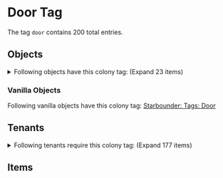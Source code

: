 # Door Tag

The tag `door` contains 200 total entries.

## Objects

<details markdown="1"><summary>Following objects have this colony tag: (Expand 23 items)</summary>

- <img src="https://raw.githubusercontent.com/Ceterai/Enternia/main/objects/alta/basic/door/icon.png" alt="Alta Door icon" loading="lazy" width="auto" height="16px"/> [Alta Door](https://ceterai.github.io/MyEnternia/Wiki/AltaDoor)
- <img src="https://raw.githubusercontent.com/Ceterai/Enternia/main/objects/alta/city/gateway/icon.png" alt="Alta Gateway icon" loading="lazy" width="auto" height="16px"/> [Alta Gateway](https://ceterai.github.io/MyEnternia/Wiki/AltaGateway)
- <img src="https://raw.githubusercontent.com/Ceterai/Enternia/main/objects/alta/city/hatch/icon.png" alt="Alta Hatch icon" loading="lazy" width="auto" height="16px"/> [Alta Hatch](https://ceterai.github.io/MyEnternia/Wiki/AltaHatch)
- <img src="https://raw.githubusercontent.com/Ceterai/Enternia/main/objects/alta/lab/barrier/icon.png" alt="Alta Lab Barrier icon" loading="lazy" width="auto" height="16px"/> [Alta Lab Barrier](https://ceterai.github.io/MyEnternia/Wiki/AltaLabBarrier)
- <img src="https://raw.githubusercontent.com/Ceterai/Enternia/main/objects/alta/lab/door/icon.png" alt="Alta Lab Door icon" loading="lazy" width="auto" height="16px"/> [Alta Lab Door](https://ceterai.github.io/MyEnternia/Wiki/AltaLabDoor)
- <img src="https://raw.githubusercontent.com/Ceterai/Enternia/main/objects/alta/lab/gateway/icon.png" alt="Alta Lab Gateway icon" loading="lazy" width="auto" height="16px"/> [Alta Lab Gateway](https://ceterai.github.io/MyEnternia/Wiki/AltaLabGateway)
- <img src="https://raw.githubusercontent.com/Ceterai/Enternia/main/objects/alta/lab/hatch/icon.png" alt="Alta Lab Hatch icon" loading="lazy" width="auto" height="16px"/> [Alta Lab Hatch](https://ceterai.github.io/MyEnternia/Wiki/AltaLabHatch)
- <img src="https://raw.githubusercontent.com/Ceterai/Enternia/main/objects/alta/lab/trapdoor/icon.png" alt="Alta Lab Trapdoor icon" loading="lazy" width="auto" height="16px"/> [Alta Lab Trapdoor](https://ceterai.github.io/MyEnternia/Wiki/AltaLabTrapdoor)
- <img src="https://raw.githubusercontent.com/Ceterai/Enternia/main/objects/alta/security/barrier/icon.png" alt="Alta Security Barrier icon" loading="lazy" width="auto" height="16px"/> [Alta Security Barrier](https://ceterai.github.io/MyEnternia/Wiki/AltaSecurityBarrier)
- <img src="https://raw.githubusercontent.com/Ceterai/Enternia/main/objects/alta/ship/gateway/icon.png" alt="Alta Ship Gateway icon" loading="lazy" width="auto" height="16px"/> [Alta Ship Gateway](https://ceterai.github.io/MyEnternia/Wiki/AltaShipGateway)
- <img src="https://raw.githubusercontent.com/Ceterai/Enternia/main/objects/alta/ship/hatch/icon.png" alt="Alta Ship Hatch icon" loading="lazy" width="auto" height="16px"/> [Alta Ship Hatch](https://ceterai.github.io/MyEnternia/Wiki/AltaShipHatch)
- <img src="https://raw.githubusercontent.com/Ceterai/Enternia/main/objects/biome/alterash_prime/bishyn/decorative/door/icon.png" alt="Bishyn Door icon" loading="lazy" width="auto" height="16px"/> [Bishyn Door](https://ceterai.github.io/MyEnternia/Wiki/BishynDoor)
- <img src="https://raw.githubusercontent.com/Ceterai/Enternia/main/objects/biome/alterash_prime/bishyn/decorative/hatch/icon.png" alt="Bishyn Hatch icon" loading="lazy" width="auto" height="16px"/> [Bishyn Hatch](https://ceterai.github.io/MyEnternia/Wiki/BishynHatch)
- <img src="https://raw.githubusercontent.com/Ceterai/Enternia/main/objects/biome/alterash_prime/calin/decorative/gateway/icon.png" alt="Calin Gateway icon" loading="lazy" width="auto" height="16px"/> [Calin Gateway](https://ceterai.github.io/MyEnternia/Wiki/CalinGateway)
- <img src="https://raw.githubusercontent.com/Ceterai/Enternia/main/objects/biome/alterash_prime/calin/decorative/hatch/icon.png" alt="Calin Hatch icon" loading="lazy" width="auto" height="16px"/> [Calin Hatch](https://ceterai.github.io/MyEnternia/Wiki/CalinHatch)
- <img src="https://raw.githubusercontent.com/Ceterai/Enternia/main/objects/alta/eds/decorative/gateway/icon.png" alt="EDS Gateway icon" loading="lazy" width="auto" height="16px"/> [EDS Gateway](https://ceterai.github.io/MyEnternia/Wiki/EDSGateway)
- <img src="https://raw.githubusercontent.com/Ceterai/Enternia/main/objects/alta/eds/decorative/hatch/icon.png" alt="EDS Hatch icon" loading="lazy" width="auto" height="16px"/> [EDS Hatch](https://ceterai.github.io/MyEnternia/Wiki/EDSHatch)
- <img src="https://raw.githubusercontent.com/Ceterai/Enternia/main/objects/biome/alterash_prime/gheatsyn/decorative/door/icon.png" alt="Gheatsyn Door icon" loading="lazy" width="auto" height="16px"/> [Gheatsyn Door](https://ceterai.github.io/MyEnternia/Wiki/GheatsynDoor)
- <img src="https://raw.githubusercontent.com/Ceterai/Enternia/main/objects/biome/alterash_prime/gheatsyn/decorative/gateway/icon.png" alt="Gheatsyn Gateway icon" loading="lazy" width="auto" height="16px"/> [Gheatsyn Gateway](https://ceterai.github.io/MyEnternia/Wiki/GheatsynGateway)
- <img src="https://raw.githubusercontent.com/Ceterai/Enternia/main/objects/biome/alterash_prime/gheatsyn/decorative/hatch/icon.png" alt="Gheatsyn Hatch icon" loading="lazy" width="auto" height="16px"/> [Gheatsyn Hatch](https://ceterai.github.io/MyEnternia/Wiki/GheatsynHatch)
- <img src="https://raw.githubusercontent.com/Ceterai/Enternia/main/objects/biome/alterash_prime/hevika/decorative/hatch/icon.png" alt="Hevika Hatch icon" loading="lazy" width="auto" height="16px"/> [Hevika Hatch](https://ceterai.github.io/MyEnternia/Wiki/HevikaHatch)
- <img src="https://raw.githubusercontent.com/Ceterai/Enternia/main/objects/biome/alterash/warped/decorative/door/icon.png" alt="Warped Door icon" loading="lazy" width="auto" height="16px"/> [Warped Door](https://ceterai.github.io/MyEnternia/Wiki/WarpedDoor)
- <img src="https://raw.githubusercontent.com/Ceterai/Enternia/main/objects/biome/alterash/yaara/decorative/door/icon.png" alt="Yaara Door icon" loading="lazy" width="auto" height="16px"/> [Yaara Door](https://ceterai.github.io/MyEnternia/Wiki/YaaraDoor)

</details>

### Vanilla Objects

Following vanilla objects have this colony tag: [Starbounder: Tags: Door](https://starbounder.org/Tag:Door)

## Tenants

<details markdown="1"><summary>Following tenants require this colony tag: (Expand 177 items)</summary>

- [A.R.C.O. Android](https://ceterai.github.io/MyEnternia/Wiki/A.R.C.O.Android)
- [A.R.C.O. Archiver](https://ceterai.github.io/MyEnternia/Wiki/A.R.C.O.Archiver)
- [A.R.C.O. Field Researcher](https://ceterai.github.io/MyEnternia/Wiki/A.R.C.O.FieldResearcher)
- [A.R.C.O. Researcher](https://ceterai.github.io/MyEnternia/Wiki/A.R.C.O.Researcher)
- [A.R.C.O. Security Guard](https://ceterai.github.io/MyEnternia/Wiki/A.R.C.O.SecurityGuard)
- [Alta Administrator](https://ceterai.github.io/MyEnternia/Wiki/AltaAdministrator)
- [Alta Aegisalt Protecta](https://ceterai.github.io/MyEnternia/Wiki/AltaAegisaltProtecta)
- [Alta Agent](https://ceterai.github.io/MyEnternia/Wiki/AltaAgent)
- [Alta Albino Shark Cosplayer](https://ceterai.github.io/MyEnternia/Wiki/AltaAlbinoSharkCosplayer)
- [Alta Alien Girl](https://ceterai.github.io/MyEnternia/Wiki/AltaAlienGirl)
- [Alta Android](https://ceterai.github.io/MyEnternia/Wiki/AltaAndroid)
- [Alta Archaeologist](https://ceterai.github.io/MyEnternia/Wiki/AltaArchaeologist)
- [Alta Archiver](https://ceterai.github.io/MyEnternia/Wiki/AltaArchiver)
- [Alta Aricologist](https://ceterai.github.io/MyEnternia/Wiki/AltaAricologist)
- [Alta Army Captain](https://ceterai.github.io/MyEnternia/Wiki/AltaArmyCaptain)
- [Alta Artist](https://ceterai.github.io/MyEnternia/Wiki/AltaArtist)
- [Alta Banana](https://ceterai.github.io/MyEnternia/Wiki/AltaBanana)
- [Alta Bartender](https://ceterai.github.io/MyEnternia/Wiki/AltaBartender)
- [Alta Bedtimer](https://ceterai.github.io/MyEnternia/Wiki/AltaBedtimer)
- [Alta Biologist](https://ceterai.github.io/MyEnternia/Wiki/AltaBiologist)
- [Alta Brigadier](https://ceterai.github.io/MyEnternia/Wiki/AltaBrigadier)
- [Alta Cargo Agent](https://ceterai.github.io/MyEnternia/Wiki/AltaCargoAgent)
- [Alta Chef](https://ceterai.github.io/MyEnternia/Wiki/AltaChef)
- [Alta Christmas Girl](https://ceterai.github.io/MyEnternia/Wiki/AltaChristmasGirl)
- [Alta Collectioner](https://ceterai.github.io/MyEnternia/Wiki/AltaCollectioner)
- [Alta Copper Girl](https://ceterai.github.io/MyEnternia/Wiki/AltaCopperGirl)
- [Alta Dancer](https://ceterai.github.io/MyEnternia/Wiki/AltaDancer)
- [Alta Designer](https://ceterai.github.io/MyEnternia/Wiki/AltaDesigner)
- [Alta Diamond Protecta](https://ceterai.github.io/MyEnternia/Wiki/AltaDiamondProtecta)
- [Alta Dinogirl](https://ceterai.github.io/MyEnternia/Wiki/AltaDinogirl)
- [Alta Durasteel Girl](https://ceterai.github.io/MyEnternia/Wiki/AltaDurasteelGirl)
- [Alta Earth Fan](https://ceterai.github.io/MyEnternia/Wiki/AltaEarthFan)
- [Alta Engineer](https://ceterai.github.io/MyEnternia/Wiki/AltaEngineer)
- [Alta Executive](https://ceterai.github.io/MyEnternia/Wiki/AltaExecutive)
- [Alta Explorer](https://ceterai.github.io/MyEnternia/Wiki/AltaExplorer)
- [Alta Ferozium Protecta](https://ceterai.github.io/MyEnternia/Wiki/AltaFeroziumProtecta)
- [Alta Festival Girl](https://ceterai.github.io/MyEnternia/Wiki/AltaFestivalGirl)
- [Alta FHC Operative](https://ceterai.github.io/MyEnternia/Wiki/AltaFHCOperative)
- [Alta Field Researcher](https://ceterai.github.io/MyEnternia/Wiki/AltaFieldResearcher)
- [Alta Floran Prisoner](https://ceterai.github.io/MyEnternia/Wiki/AltaFloranPrisoner)
- [Alta from a Capital](https://ceterai.github.io/MyEnternia/Wiki/AltafromaCapital)
- [Alta from the Outpost](https://ceterai.github.io/MyEnternia/Wiki/AltafromtheOutpost)
- [Alta Gamer](https://ceterai.github.io/MyEnternia/Wiki/AltaGamer)
- [Alta Gardener](https://ceterai.github.io/MyEnternia/Wiki/AltaGardener)
- [Alta Geologist](https://ceterai.github.io/MyEnternia/Wiki/AltaGeologist)
- [Alta Gold Knight](https://ceterai.github.io/MyEnternia/Wiki/AltaGoldKnight)
- [Alta Guard](https://ceterai.github.io/MyEnternia/Wiki/AltaGuard)
- [Alta Hive Keeper](https://ceterai.github.io/MyEnternia/Wiki/AltaHiveKeeper)
- [Alta Holiday Girl](https://ceterai.github.io/MyEnternia/Wiki/AltaHolidayGirl)
- [Alta Househead](https://ceterai.github.io/MyEnternia/Wiki/AltaHousehead)
- [Alta Hula Dancer](https://ceterai.github.io/MyEnternia/Wiki/AltaHulaDancer)
- [Alta Huntress](https://ceterai.github.io/MyEnternia/Wiki/AltaHuntress)
- [Alta Impervium Protecta](https://ceterai.github.io/MyEnternia/Wiki/AltaImperviumProtecta)
- [Alta in a Calin Dress](https://ceterai.github.io/MyEnternia/Wiki/AltainaCalinDress)
- [Alta Iron Girl](https://ceterai.github.io/MyEnternia/Wiki/AltaIronGirl)
- [Alta Knight](https://ceterai.github.io/MyEnternia/Wiki/AltaKnight)
- [Alta Koywa Dancer](https://ceterai.github.io/MyEnternia/Wiki/AltaKoywaDancer)
- [Alta Lab Android](https://ceterai.github.io/MyEnternia/Wiki/AltaLabAndroid)
- [Alta Lab Archiver](https://ceterai.github.io/MyEnternia/Wiki/AltaLabArchiver)
- [Alta Lab Guard](https://ceterai.github.io/MyEnternia/Wiki/AltaLabGuard)
- [Alta Lab Researcher](https://ceterai.github.io/MyEnternia/Wiki/AltaLabResearcher)
- [Alta Lunar Guard](https://ceterai.github.io/MyEnternia/Wiki/AltaLunarGuard)
- [Alta Lunar Miner](https://ceterai.github.io/MyEnternia/Wiki/AltaLunarMiner)
- [Alta Mechanic](https://ceterai.github.io/MyEnternia/Wiki/AltaMechanic)
- [Alta Medic](https://ceterai.github.io/MyEnternia/Wiki/AltaMedic)
- [Alta Merchant](https://ceterai.github.io/MyEnternia/Wiki/AltaMerchant)
- [Alta Metrocop](https://ceterai.github.io/MyEnternia/Wiki/AltaMetrocop)
- [Alta Miner](https://ceterai.github.io/MyEnternia/Wiki/AltaMiner)
- [Alta Neon Dancer](https://ceterai.github.io/MyEnternia/Wiki/AltaNeonDancer)
- [Alta NPC](https://ceterai.github.io/MyEnternia/Wiki/AltaNPC)
- [Alta Oceanologist](https://ceterai.github.io/MyEnternia/Wiki/AltaOceanologist)
- [Alta Office Worker](https://ceterai.github.io/MyEnternia/Wiki/AltaOfficeWorker)
- [Alta Official](https://ceterai.github.io/MyEnternia/Wiki/AltaOfficial)
- [Alta Party Girl](https://ceterai.github.io/MyEnternia/Wiki/AltaPartyGirl)
- [Alta Peacekeeper](https://ceterai.github.io/MyEnternia/Wiki/AltaPeacekeeper)
- [Alta Pirate](https://ceterai.github.io/MyEnternia/Wiki/AltaPirate)
- [Alta Plantain Girl](https://ceterai.github.io/MyEnternia/Wiki/AltaPlantainGirl)
- [Alta Poner](https://ceterai.github.io/MyEnternia/Wiki/AltaPoner)
- [Alta Princess](https://ceterai.github.io/MyEnternia/Wiki/AltaPrincess)
- [Alta Protectorate Student](https://ceterai.github.io/MyEnternia/Wiki/AltaProtectorateStudent)
- [Alta Rainbow Girl](https://ceterai.github.io/MyEnternia/Wiki/AltaRainbowGirl)
- [Alta Representative](https://ceterai.github.io/MyEnternia/Wiki/AltaRepresentative)
- [Alta Researcher](https://ceterai.github.io/MyEnternia/Wiki/AltaResearcher)
- [Alta Resort Girl](https://ceterai.github.io/MyEnternia/Wiki/AltaResortGirl)
- [Alta Resque Worker](https://ceterai.github.io/MyEnternia/Wiki/AltaResqueWorker)
- [Alta Scout](https://ceterai.github.io/MyEnternia/Wiki/AltaScout)
- [Alta Security Android](https://ceterai.github.io/MyEnternia/Wiki/AltaSecurityAndroid)
- [Alta Security Captain](https://ceterai.github.io/MyEnternia/Wiki/AltaSecurityCaptain)
- [Alta Security Commander](https://ceterai.github.io/MyEnternia/Wiki/AltaSecurityCommander)
- [Alta Security Guard](https://ceterai.github.io/MyEnternia/Wiki/AltaSecurityGuard)
- [Alta Security Officer](https://ceterai.github.io/MyEnternia/Wiki/AltaSecurityOfficer)
- [Alta Servicer](https://ceterai.github.io/MyEnternia/Wiki/AltaServicer)
- [Alta Shadow Gardener](https://ceterai.github.io/MyEnternia/Wiki/AltaShadowGardener)
- [Alta Shark Cosplayer](https://ceterai.github.io/MyEnternia/Wiki/AltaSharkCosplayer)
- [Alta Slimegirl](https://ceterai.github.io/MyEnternia/Wiki/AltaSlimegirl)
- [Alta Snow Girl](https://ceterai.github.io/MyEnternia/Wiki/AltaSnowGirl)
- [Alta Social Worker](https://ceterai.github.io/MyEnternia/Wiki/AltaSocialWorker)
- [Alta Solarium Protecta](https://ceterai.github.io/MyEnternia/Wiki/AltaSolariumProtecta)
- [Alta Soldier](https://ceterai.github.io/MyEnternia/Wiki/AltaSoldier)
- [Alta Stone Gardener](https://ceterai.github.io/MyEnternia/Wiki/AltaStoneGardener)
- [Alta Supervisor](https://ceterai.github.io/MyEnternia/Wiki/AltaSupervisor)
- [Alta Swimmer](https://ceterai.github.io/MyEnternia/Wiki/AltaSwimmer)
- [Alta Titanium Girl](https://ceterai.github.io/MyEnternia/Wiki/AltaTitaniumGirl)
- [Alta Toxicologist](https://ceterai.github.io/MyEnternia/Wiki/AltaToxicologist)
- [Alta Trackmate](https://ceterai.github.io/MyEnternia/Wiki/AltaTrackmate)
- [Alta Traveller](https://ceterai.github.io/MyEnternia/Wiki/AltaTraveller)
- [Alta Tungsten Girl](https://ceterai.github.io/MyEnternia/Wiki/AltaTungstenGirl)
- [Alta Vibrant Dancer](https://ceterai.github.io/MyEnternia/Wiki/AltaVibrantDancer)
- [Alta Violium Protecta](https://ceterai.github.io/MyEnternia/Wiki/AltaVioliumProtecta)
- [Alta Volcanologist](https://ceterai.github.io/MyEnternia/Wiki/AltaVolcanologist)
- [Alta Warm Girl](https://ceterai.github.io/MyEnternia/Wiki/AltaWarmGirl)
- [Alta Warped Girl](https://ceterai.github.io/MyEnternia/Wiki/AltaWarpedGirl)
- [Aric Ghost](https://ceterai.github.io/MyEnternia/Wiki/AricGhost)
- [Arigaran](https://ceterai.github.io/MyEnternia/Wiki/Arigaran)
- [Arigaran Merchant](https://ceterai.github.io/MyEnternia/Wiki/ArigaranMerchant)
- [Arknight](https://ceterai.github.io/MyEnternia/Wiki/Arknight)
- [C.T. Android](https://ceterai.github.io/MyEnternia/Wiki/C.T.Android)
- [Cal Merchant](https://ceterai.github.io/MyEnternia/Wiki/CalMerchant)
- [Ceterai Archiver](https://ceterai.github.io/MyEnternia/Wiki/CeteraiArchiver)
- [Ceterai Field Researcher](https://ceterai.github.io/MyEnternia/Wiki/CeteraiFieldResearcher)
- [Ceterai Researcher](https://ceterai.github.io/MyEnternia/Wiki/CeteraiResearcher)
- [Citadel Guard](https://ceterai.github.io/MyEnternia/Wiki/CitadelGuard)
- [Combat Android](https://ceterai.github.io/MyEnternia/Wiki/CombatAndroid)
- [ct_alta_scientist_tenant](https://ceterai.github.io/MyEnternia/Wiki/ct-alta-scientist-tenant)
- [Dreamer](https://ceterai.github.io/MyEnternia/Wiki/Dreamer)
- [Dreamer Android](https://ceterai.github.io/MyEnternia/Wiki/DreamerAndroid)
- [EDS Android](https://ceterai.github.io/MyEnternia/Wiki/EDSAndroid)
- [EDS Archiver](https://ceterai.github.io/MyEnternia/Wiki/EDSArchiver)
- [EDS Commander](https://ceterai.github.io/MyEnternia/Wiki/EDSCommander)
- [EDS Guard](https://ceterai.github.io/MyEnternia/Wiki/EDSGuard)
- [EDS Heavy Soldier](https://ceterai.github.io/MyEnternia/Wiki/EDSHeavySoldier)
- [EDS Officer](https://ceterai.github.io/MyEnternia/Wiki/EDSOfficer)
- [EDS Researcher](https://ceterai.github.io/MyEnternia/Wiki/EDSResearcher)
- [EDS Security](https://ceterai.github.io/MyEnternia/Wiki/EDSSecurity)
- [Elin Guard](https://ceterai.github.io/MyEnternia/Wiki/ElinGuard)
- [Elite Android](https://ceterai.github.io/MyEnternia/Wiki/EliteAndroid)
- [Elite Guard](https://ceterai.github.io/MyEnternia/Wiki/EliteGuard)
- [Faradea Guard](https://ceterai.github.io/MyEnternia/Wiki/FaradeaGuard)
- [Faradea Legend](https://ceterai.github.io/MyEnternia/Wiki/FaradeaLegend)
- [Faradea Merc](https://ceterai.github.io/MyEnternia/Wiki/FaradeaMerc)
- [Faradea Scavenger](https://ceterai.github.io/MyEnternia/Wiki/FaradeaScavenger)
- [Ghearun Archiver](https://ceterai.github.io/MyEnternia/Wiki/GhearunArchiver)
- [Ghearun Field Researcher](https://ceterai.github.io/MyEnternia/Wiki/GhearunFieldResearcher)
- [Ghearun Researcher](https://ceterai.github.io/MyEnternia/Wiki/GhearunResearcher)
- [Gyera Archiver](https://ceterai.github.io/MyEnternia/Wiki/GyeraArchiver)
- [Gyera Botanist](https://ceterai.github.io/MyEnternia/Wiki/GyeraBotanist)
- [Hevika Archiver](https://ceterai.github.io/MyEnternia/Wiki/HevikaArchiver)
- [Hevika Researcher](https://ceterai.github.io/MyEnternia/Wiki/HevikaResearcher)
- [Imperial Android](https://ceterai.github.io/MyEnternia/Wiki/ImperialAndroid)
- [Imperial Guard](https://ceterai.github.io/MyEnternia/Wiki/ImperialGuard)
- [MKI Archiver](https://ceterai.github.io/MyEnternia/Wiki/MKIArchiver)
- [MKI Commander](https://ceterai.github.io/MyEnternia/Wiki/MKICommander)
- [MKI Infiltrator](https://ceterai.github.io/MyEnternia/Wiki/MKIInfiltrator)
- [MKI Intruder](https://ceterai.github.io/MyEnternia/Wiki/MKIIntruder)
- [MKI Navy](https://ceterai.github.io/MyEnternia/Wiki/MKINavy)
- [MKI Officer](https://ceterai.github.io/MyEnternia/Wiki/MKIOfficer)
- [MKI Researcher](https://ceterai.github.io/MyEnternia/Wiki/MKIResearcher)
- [MKI Specialist](https://ceterai.github.io/MyEnternia/Wiki/MKISpecialist)
- [Neiteru Archiver](https://ceterai.github.io/MyEnternia/Wiki/NeiteruArchiver)
- [Neiteru Researcher](https://ceterai.github.io/MyEnternia/Wiki/NeiteruResearcher)
- [Sona Soldier](https://ceterai.github.io/MyEnternia/Wiki/SonaSoldier)
- [Spacedrifter](https://ceterai.github.io/MyEnternia/Wiki/Spacedrifter)
- [Stardust Merchant](https://ceterai.github.io/MyEnternia/Wiki/StardustMerchant)
- [Stardust Scout](https://ceterai.github.io/MyEnternia/Wiki/StardustScout)
- [Thermounit](https://ceterai.github.io/MyEnternia/Wiki/Thermounit)
- [Tserera Archiver](https://ceterai.github.io/MyEnternia/Wiki/TsereraArchiver)
- [Tserera Researcher](https://ceterai.github.io/MyEnternia/Wiki/TsereraResearcher)
- [Viona Creature](https://ceterai.github.io/MyEnternia/Wiki/VionaCreature)
- [Viona Merchant](https://ceterai.github.io/MyEnternia/Wiki/VionaMerchant)
- [Warped Merchant](https://ceterai.github.io/MyEnternia/Wiki/WarpedMerchant)
- [Yaara Keeper](https://ceterai.github.io/MyEnternia/Wiki/YaaraKeeper)
- [Yaara Merchant](https://ceterai.github.io/MyEnternia/Wiki/YaaraMerchant)
- [Yaara Shaman](https://ceterai.github.io/MyEnternia/Wiki/YaaraShaman)
- [Yaara Sprout](https://ceterai.github.io/MyEnternia/Wiki/YaaraSprout)
- [Yaarafinger](https://ceterai.github.io/MyEnternia/Wiki/Yaarafinger)
- [Yaaraling](https://ceterai.github.io/MyEnternia/Wiki/Yaaraling)
- [Yaaviling](https://ceterai.github.io/MyEnternia/Wiki/Yaaviling)

</details>

## Items
